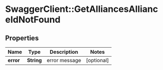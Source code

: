 # SwaggerClient::GetAlliancesAllianceIdNotFound

## Properties
Name | Type | Description | Notes
------------ | ------------- | ------------- | -------------
**error** | **String** | error message | [optional] 


